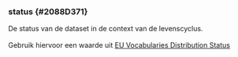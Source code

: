 ### status {#2088D371}
De status van de dataset in de context van de levenscyclus.
<br/>
<br/>
Gebruik hiervoor een waarde uit  <a href='http://publications.europa.eu/resource/authority/distribution-status' target='_blank'>EU Vocabularies Distribution Status</a>  
